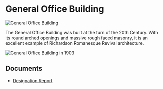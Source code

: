 # General Office Building

![General Office Building](images/general-office-building.png)

The General Office Building was built at the turn of the 20th Century. With its round arched openings and massive rough faced masonry, it is an excellent example of Richardson Romanesque Revival architecture.

![General Office Building in 1903](images/general-office-building-1903.jpg)

## Documents

-   [Designation Report](documents/general-office-building-designation.pdf)
